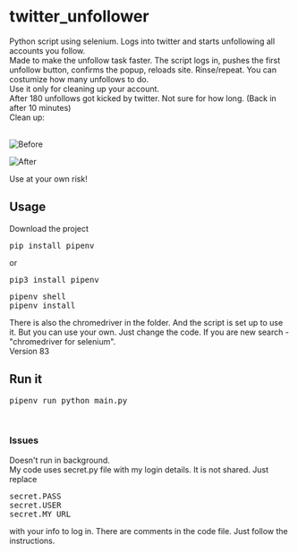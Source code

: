 <h1>twitter_unfollower</h1>
Python script using selenium. Logs into twitter and starts unfollowing all accounts you follow.
<br>Made to make the unfollow task faster.
The script logs in, pushes the first unfollow button, confirms the popup, reloads site. Rinse/repeat.
You can costumize how many unfollows to do.
<br>
Use it only for cleaning up your account.<br>
After 180 unfollows got kicked by twitter. Not sure for how long. (Back in after 10 minutes)
<br>
Clean up:<br><br>

![Before](https://i.imgur.com/8p051HB.png)

![After](https://i.imgur.com/t2UQG8y.png)

Use at your own risk!
<br>
<h2>Usage</h2>
Download the project
<br><pre>
pip install pipenv
</pre>
or<br>
<pre>
pip3 install pipenv</pre><pre>
pipenv shell
pipenv install
</pre>
There is also the chromedriver in the folder. And the script is set up to use it. But you can use your own. Just change the code. If you are new search - "chromedriver for selenium".<br> 
Version 83
<br>
<h2>Run it</h2>
<pre>
pipenv run python main.py
</pre>
<br>
<h3>Issues</h3>
Doesn't run in background.<br>
My code uses secret.py file with my login details. It is not shared. Just replace 
<pre>
secret.PASS
secret.USER
secret.MY_URL
</pre>
with your info to log in.
There are comments in the code file. Just follow the instructions.
